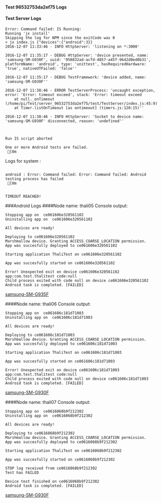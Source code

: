 #### Test 96532753da2ef75 Logs

#### Test Server Logs
```
Error: Command failed: IS Running:
Running 'jx install'
Skipping the log for NPM since the exitCode was 0
> jx index.js {"devices":{"android":3}}
2016-12-07 11:33:46 - INFO HttpServer: 'listening on *:3000'

2016-12-07 11:35:17 - DEBUG HttpServer: 'device presented, name: 'samsung-SM-G930F', uuid: '950832ad-acfd-4857-a45f-9642d0ed0b31', platformName: 'android', type: 'unittest', hasRequiredHardware: 'true', nativeUTFailed: 'false''

2016-12-07 11:35:17 - DEBUG TestFramework: 'device added, name: 'samsung-SM-G930F''

2016-12-07 11:38:46 - ERROR TestServerProcess: 'uncaught exception, error: 'Error: timeout exceed', stack: 'Error: timeout exceed
    at null._onTimeout (/home/pi/Test/server_96532753da2ef75/test/TestServer/index.js:45:9)
    at Timer.listOnTimeout [as ontimeout] (timers.js:120:15)''

2016-12-07 11:38:46 - INFO HttpServer: 'Socket to device name: 'samsung-SM-G930F' disconnected, reason: 'undefined''


 
Run IS script aborted
 
One or more Android tests are failed.
 [0m

```


Logs for system : 
```

android : Error: Command failed: Error: Command failed: Android testing process has failed
 [0m


TIMEOUT REACHED!
```
###Android Logs
####Node name: thali05
Console output:
```
Stopping app on  ce061606e320561102
Uninstalling app on  ce061606e320561102

All devices are ready!

Deploying to ce061606e320561102
Marshmallow device. Granting ACCESS_COARSE_LOCATION permission.
App was succesfully deployed to ce061606e320561102

Starting application ThaliTest on ce061606e320561102

App was succesfully started on ce061606e320561102

Error! Unexpected exit on device ce061606e320561102 app:com.test.thalitest code:null 
Child process exited with code null on device ce061606e320561102
Android task is completed. [FAILED]
```
[samsung-SM-G935F](https://github.com/ThaliTester/TestResults/blob/96532753da2ef75__1601_vasilevskayaem/thali05_samsung-SM-G935F.md)

####Node name: thali06
Console output:
```
Stopping app on  ce061606c181d71003
Uninstalling app on  ce061606c181d71003

All devices are ready!

Deploying to ce061606c181d71003
Marshmallow device. Granting ACCESS_COARSE_LOCATION permission.
App was succesfully deployed to ce061606c181d71003

Starting application ThaliTest on ce061606c181d71003

App was succesfully started on ce061606c181d71003

Error! Unexpected exit on device ce061606c181d71003 app:com.test.thalitest code:null 
Child process exited with code null on device ce061606c181d71003
Android task is completed. [FAILED]
```
[samsung-SM-G930F](https://github.com/ThaliTester/TestResults/blob/96532753da2ef75__1601_vasilevskayaem/thali06_samsung-SM-G930F.md)

####Node name: thali07
Console output:
```
Stopping app on  ce0616068b9f212302
Uninstalling app on  ce0616068b9f212302

All devices are ready!

Deploying to ce0616068b9f212302
Marshmallow device. Granting ACCESS_COARSE_LOCATION permission.
App was succesfully deployed to ce0616068b9f212302

Starting application ThaliTest on ce0616068b9f212302

App was succesfully started on ce0616068b9f212302

STOP log received from ce0616068b9f212302
Test has FAILED

Device test finished on ce0616068b9f212302 
Android task is completed. [FAILED]
```
[samsung-SM-G930F](https://github.com/ThaliTester/TestResults/blob/96532753da2ef75__1601_vasilevskayaem/thali07_samsung-SM-G930F.md)




